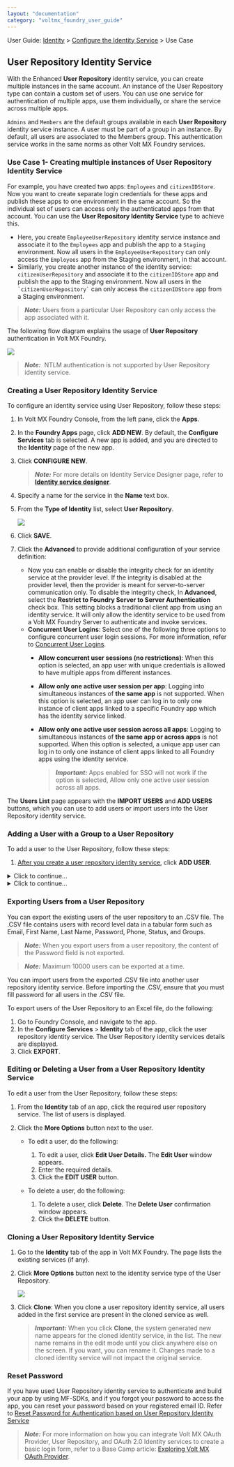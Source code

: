 ```yaml
---
layout: "documentation"
category: "voltmx_foundry_user_guide"
---
```

                               

User Guide: [Identity](Identity.html) > [Configure the Identity Service](ConfigureIdentiryService.html) > Use Case

User Repository Identity Service
--------------------------------

With the Enhanced **User Repository** identity service, you can create multiple instances in the same account. An instance of the User Repository type can contain a custom set of users. You can use one service for authentication of multiple apps, use them individually, or share the service across multiple apps.

`Admins` and `Members` are the default groups available in each **User Repository** identity service instance. A user must be part of a group in an instance. By default, all users are associated to the Members group. This authentication service works in the same norms as other Volt MX Foundry services.

### Use Case 1- Creating multiple instances of User Repository Identity Service

For example, you have created two apps: `Employees` and `citizenIDStore`. Now you want to create separate login credentials for these apps and publish these apps to one environment in the same account. So the individual set of users can access only the authenticated apps from that account. You can use the **User Repository Identity Service** type to achieve this.

*   Here, you create `EmployeeUserRepository` identity service instance and associate it to the `Employees` app and publish the app to a `Staging` environment. Now all users in the `EmployeeUserRepository` can only access the `Employees` app from the Staging environment, in that account.
*   Similarly, you create another instance of the identity service: `citizenUserRepository` and associate it to the `citizenIDStore` app and publish the app to the Staging environment. Now all users in the `` `citizenUserRepository` `` can only access the `citizenIDStore` app from a Staging environment.

> **_Note:_** Users from a particular User Repository can only access the app associated with it.

The following flow diagram explains the usage of **User Repository** authentication in Volt MX Foundry.

![](Resources/Images/EnhancedUserRepository_881x486.png)

> **_Note:_**  NTLM authentication is not supported by User Repository identity service.

### Creating a User Repository Identity Service

To configure an identity service using User Repository, follow these steps:

1.  In Volt MX Foundry Console, from the left pane, click the **Apps**.
2.  In the **Foundry Apps** page, click **ADD NEW**. By default, the **Configure Services** tab is selected. A new app is added, and you are directed to the **Identity** page of the new app.
3.  Click **CONFIGURE NEW**.
    
    > **_Note:_** For more details on Identity Service Designer page, refer to **[**Identity** service designer](#IdentitySDpage)**.
    
4.  Specify a name for the service in the **Name** text box.
5.  From the **Type of Identity** list, select **User Repository**.
    
    ![](Resources/Images/UserRepositoryIdentity_604x305.png)
    
6.  Click **SAVE**.
7.  Click the **Advanced** to provide additional configuration of your service definition:
    *   Now you can enable or disable the integrity check for an identity service at the provider level. If the integrity is disabled at the provider level, then the provider is meant for server-to-server communication only. To disable the integrity check, In **Advanced**, select the **Restrict to Foundry Server to Server Authentication** check box. This setting blocks a traditional client app from using an identity service. It will only allow the identity service to be used from a Volt MX Foundry Server to authenticate and invoke services.
    *   **Concurrent User Logins**: Select one of the following three options to configure concurrent user login sessions. For more information, refer to [Concurrent User Logins](ConcurrentUserLogins.html).
        *   **Allow concurrent user sessions (no restrictions)**: When this option is selected, an app user with unique credentials is allowed to have multiple apps from different instances.
        *   **Allow only one active user session per app**: Logging into simultaneous instances of **the same app** is not supported. When this option is selected, an app user can log in to only one instance of client apps linked to a specific Foundry app which has the identity service linked.  
            
        *   **Allow only one active user session across all apps**: Logging to simultaneous instances of **the same app or across apps** is not supported. When this option is selected, a unique app user can log in to only one instance of client apps linked to all Foundry apps using the identity service.  
            
            > **_Important:_** Apps enabled for SSO will not work if the option is selected, Allow only one active user session across all apps.
            

The **Users List** page appears with the **IMPORT USERS** and **ADD USERS** buttons, which you can use to add users or import users into the User Repository identity service.

### Adding a User with a Group to a User Repository

To add a user to the User Repository, follow these steps:

1.  [After you create a user repository identity service](#creating-a-user-repository-identity-service), click **ADD USER**.


<details close markdown="block"><summary>Click to continue...</summary>

2.  The **Add User** dialog appears.
    
    ![](Resources/Images/adduser.png)
    
3.  Provide the required details for the mandatory fields (Email, First Name, Last Name, and Password.)
4.  To associate the user to a Group: In **Add / Select Group (s)**, select the required check boxes for the available groups from the list. The default groups are **Admins** and **Members**.
    
    ![](Resources/Images/UserGroups_581x203.png)
    
    *   **To add new group, follow these steps:**
        1.  Enter the name for a new group in the text field.
        2.  Click the **Add Group**. The new group is created and added to the list.
    
    If you have not selected any group, the user is added to the **Members** group by default.
    
    > **_Note:_** For more details on how to use Groups, refer to [Using Groups in an App](GroupsinUserRepository.html).
    
5.  Click **ADD USER**.
    
    You can add another user by repeating these steps above in the procedure.
    

### Importing users to a User Repository

You can add multiple users to the Volt MX Foundry console through a CSV file in the **Import Users** window.

To import users to a User Repository, follow these steps:

1.  [After you create a user repository identity service](#creating-a-user-repository-identity-service), click **IMPORT USERS**. The **Import Users** dialog appears.

</details>
<details close markdown="block"><summary>Click to continue...</summary>

2.  Click **IMPORT USERS**. The **Import Users** dialog appears.
    
    ![](Resources/Images/Import_Users.png)
    
    You can import multiple users either by using the sample template provided in a .CSV file format or similar to the `template.CSV` file. The .CSV file must include all the headers such as Email, First Name, Last Name, Password, Phone, Status, and Groups. It is mandatory that the .CSV file contains all the **Required Fields** (Email, First Name, Last Name, Password, and Phone.)
    
    > **_Note:_** Data entered in your .CSV file should have all the following mandatory fields. You can use alphanumeric and special characters to fill the data for each field as follows:
    
    *   **Email**: Contains only a valid mail.
    *   **First Name**  and  **Last Name**:
        *   Cannot contain special characters:  **\>, <, &, +, |, /, \\, \***
        *   Min size - 1 (or Empty String) ; Max size - 128
    *   **Password**
        *   Contains only a valid password includes at least one uppercase, one lowercase, and one digit.
        *   Min size - 8; Max size - 20
    *   **Phone**
        *   Contains a white space or a valid phone number (digits 0 to 9, #, -, +)
        *   Min size - 1; Max size - 20
    
    > **_Note:_** Data entered in your .CSV file can have all the following optional fields:  
    
    *   **Status**  Contains a white space (space or -) or a valid status such as pending, active, blocked, or disabled
        *   **Pending:** Users in the pending state cannot log in or use any of the MBaaS services.
            
            Users enter the pending state in one of the following ways:
            
            *   A user is imported into authentication via direct user registration to the Volt MX User Repository but pending confirmation from sysadmin/email verification.
            *   A user is added to the system after logging in via an external provider. However, the provider's policy is set to "new users will be in pending state unless confirmed by administrator."
        *   **Active:** Users can log in and use services.
            
            Users enter the active state by an admin/user action or due to a policy on provider as default active when logged in to MBaaS.
            
        *   **Blocked:** Users cannot log in or use any service.
            
            Blocked is typically an automated action by an authentication service based on policies such as nonconsecutive log-ins.
            
            Users can be reactivated through an admin action, with a policy that is auto-enabled after 24 hours, or via answers to secret questions.
            
        *   **Disabled**: Users cannot log in or use any of the services. This status is set by an explicit admin action.
    *   **Groups**
        *   Contains group names (digits 0 to 9, #, -, +)
        *   Can contain special characters:  **\>, <, &, +, |, /, \\, \***
        *   Min size - 1 (or Empty String) ; Max size - 128
        *   If you want to specify multiple groups, use semi-colon to separate the group names. For example, Employees;Admins;Managers
    
3.  To use the sample template CSV file, follow these steps. Otherwise, proceed to the next [Step 4](#Step4).
    1.  Click **Download sample CSV file**. The `sample.CSV` file downloads into your local system.
    2.  Navigate to the sample.CSV file and open it, and then fill in details. After filling, save the file and then close it.
4.  Click the **Browse** button to browse and upload your CSV file.
    
    After you select a CSV file, the system shows the file name. If no file is selected, its status is set to  `No file selected`
    
    > **_Note:_** The **Import** button is made available only after you upload your .CSV file.
    
5.  Click **Import** to import your data.  
    
    The system will validate your CSV file for the following:
    
    *   If you select any file type other than a CSV file, an error will display, such as `Unsupported File type`.
    *   If the file size is greater than 75KB, an error will display, such as the `Selected file is too Hilarge. Size limit is 75KB.`
    *   If a field in the CSV file contains wrong data, the system will throw an error, as shown below:
        
        ![](Resources/Images/ImportUsers_error_421x172.png)
        
6.  To view error logs, click **Download Error Log**. The system generates an **error.csv** file, and prompts you to open or save the file.
7.  To continue importing users, click **Continue**. The system imports only users with valid data into the console successfully, generates an **error.csv** file, and prompts you to open or save the file. The details of imported users are displayed in the grid list.
    
    > **_Important:_**  If you click **Continue**, the system successfully imports only users with correct data into the console. An error.csv file contains only users fields with invalid data and corresponding error messages.
    
8.  Click **Save**. The system saves the **error.csv** in your browser's default download location. For example, in Firefox, the system prompts you to save or open the file.
    
    The following is a list of error messages for each field:
    
      
    | Field With Wrong Data | Error Message Displayed |
    | --- | --- |
    | **Email -** for example, _sample\_email_ | Email/User ID contains illegal characters and is invalid |
    | **First Name** - for example, _&&_ | First Name must be a maximum of 128 characters First Name contains illegal characters and is invalid |
    | **Last Name** - for example, _&&_ | Last Name must be at a maximum of 128 characters Last Name contains illegal characters and is invalid |
    | **Phone -** for example, _12346753abc_ | Phone field contains illegal characters and is invalid |
    | **Password** - for example, _passw_ | Password must be between 8-20 characters |
    | **Status** \- for example, my status | User status **my status** is invalid. Pending, active, blocked, and disabled are valid statuses. |
</details>    

### Exporting Users from a User Repository

You can export the existing users of the user repository to an .CSV file. The .CSV file contains users with record level data in a tabular form such as Email, First Name, Last Name, Password, Phone, Status, and Groups.

> **_Note:_** When you export users from a user repository, the content of the Password field is not exported.

> **_Note:_** Maximum 10000 users can be exported at a time.

You can import users from the exported .CSV file into another user repository identity service. Before importing the .CSV, ensure that you must fill password for all users in the .CSV file.

To export users of the User Repository to an Excel file, do the following:

1.  Go to Foundry Console, and navigate to the app.
2.  In the **Configure Services** > **Identity** tab of the app, click the user repository identity service. The User Repository identity services details are displayed.
3.  Click **EXPORT**.

### Editing or Deleting a User from a User Repository Identity Service

To edit a user from the User Repository, follow these steps:

1.  From the **Identity** tab of an app, click the required user repository service. The list of users is displayed.
2.  Click the **More Options** button next to the user.
    
    *   To edit a user, do the following:
        1.  To edit a user, click **Edit User Details.** The **Edit User** window appears.
        2.  Enter the required details.
        3.  Click the **EDIT USER** button.
    
    *   To delete a user, do the following:
        1.  To delete a user, click **Delete**. The **Delete User** confirmation window appears.
        2.  Click the **DELETE** button.

### Cloning a User Repository Identity Service

1.  Go to the **Identity** tab of the app in Volt MX Foundry. The page lists the existing services (if any).
2.  Click **More Options** button next to the identity service type of the User Repository.
    
    ![](Resources/Images/Identity-existng_wSSO_624x338.png)
    
3.  Click **Clone**: When you clone a user repository identity service, all users added in the first service are present in the cloned service as well.
    
    > **_Important:_** When you click **Clone**, the system generated new name appears for the cloned identity service, in the list. The new name remains in the edit mode until you click anywhere else on the screen. If you want, you can rename it. Changes made to a cloned identity service will not impact the original service.
    

### Reset Password

If you have used User Repository identity service to authenticate and build your app by using MF-SDKs, and if you forgot your password to access the app, you can reset your password based on your registered email ID. Refer to [Reset Password for Authentication based on User Repository Identity Service](Forgot_Password.html)

> **_Note:_** For more information on how you can integrate Volt MX OAuth Provider, User Repository, and OAuth 2.0 Identity services to create a basic login form, refer to a Base Camp article: [Exploring Volt MX OAuth Provider](https://support.hcltechsw.com/csm?id=kb_article&sysparm_article=KB0083892).
